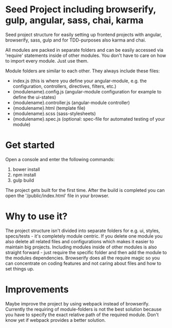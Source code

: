 # Seed Project including browserify, gulp, angular, sass, chai, karma

Seed project structure for easily setting up frontend projects with angular, browserify, sass, gulp and for TDD-purposes also karma and chai.

All modules are packed in separate folders and can be easily accessed via 'require' statements inside of other modules.
You don't have to care on how to import every module. Just use them.

Module folders are similar to each other. They always include these files:

- index.js (this is where you define your angular-module, e.g. the configuration, controllers, directives, filters, etc.)
- {modulename}.config.js (angular-module configuration for example to define the ui-states)
- {modulename}.controller.js (angular-module controller)
- {modulename}.html (template file)
- {modulename}.scss (sass-stylesheets)
- {modulename}.spec.js (optional: spec-file for automated testing of your module)


# Get started

Open a console and enter the following commands:

1. bower install
2. npm install
3. gulp build

The project gets built for the first time. After the build is completed you can open the '/public/index.html' file in your browser.


# Why to use it?

The project structure isn't divided into separate folders for e.g. ui, styles, specs/tests - it's completely module centric.
If you delete one module you also delete all related files and configurations which makes it easier to maintain big projects.
Including modules inside of other modules is also straight forward - just require the specific folder and then add the module to the modules dependencies.
Browserify does all the require magic so you can concentrate on coding features and not caring about files and how to set things up.


# Improvements

Maybe improve the project by using webpack instead of browserify. Currently the requiring of module-folders is not the best solution because
you have to specify the exact relative path of the required module. Don't know yet if webpack provides a better solution.